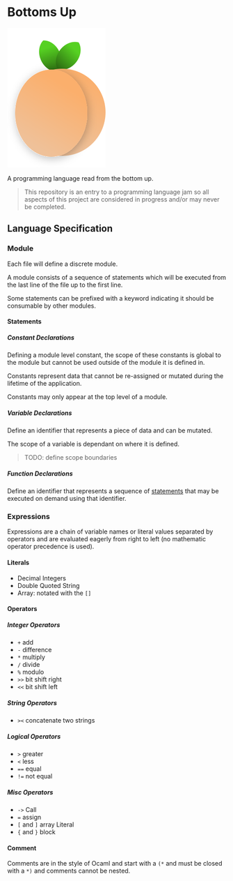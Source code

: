 # Bottoms Up

![Peach](assets/Logo.svg)


A programming language read from the bottom up.

> This repository is an entry to a programming language jam so all aspects of this project are
> considered in progress and/or may never be completed.


## Language Specification

### Module

Each file will define a discrete module.

A module consists of a sequence of statements which will be executed from the last line of the file
up to the first line.

Some statements can be prefixed with a keyword indicating it should be consumable by other modules.

#### Statements

##### Constant Declarations

Defining a module level constant, the scope of these constants is global to the module but
cannot be used outside of the module it is defined in.

Constants represent data that cannot be re-assigned or mutated during the lifetime of the
application.

Constants may only appear at the top level of a module.

##### Variable Declarations

Define an identifier that represents a piece of data and can be mutated.

The scope of a variable is dependant on where it is defined.

> TODO: define scope boundaries

##### Function Declarations

Define an identifier that represents a sequence of [statements](#statements) that may be executed on
demand using that identifier.


### Expressions

Expressions are a chain of variable names or literal values separated by operators and are evaluated
eagerly from right to left (no mathematic operator precedence is used).

#### Literals

- Decimal Integers
- Double Quoted String
- Array: notated with the `[]` 

#### Operators

##### Integer Operators

- `+` add
- `-` difference
- `*` multiply
- `/` divide
- `%` modulo
- `>>` bit shift right
- `<<` bit shift left

##### String Operators

- `><` concatenate two strings

##### Logical Operators

- `>` greater
- `<` less
- `==` equal
- `!=` not equal

##### Misc Operators

- `->` Call
- `=` assign
- `[` and `]` array Literal
- `{` and `}` block

#### Comment

Comments are in the style of Ocaml and start with a `(*` and must be closed with a `*)` and comments
cannot be nested.
